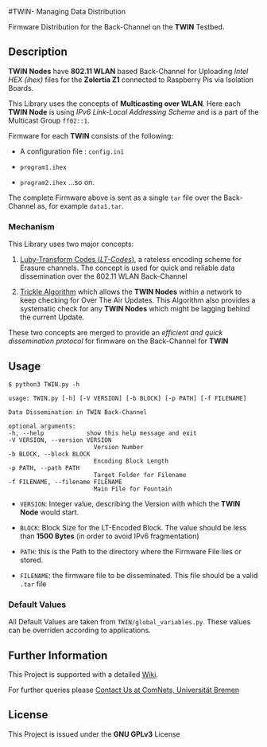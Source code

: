 #TWIN- Managing Data Distribution

Firmware Distribution for the Back-Channel on the __TWIN__ Testbed.

## Description

__TWIN Nodes__ have __802.11 WLAN__ based Back-Channel for Uploading *Intel HEX (ihex)* files
for the __Zolertia Z1__ connected to Raspberry Pis via Isolation Boards.

This Library uses the concepts of __Multicasting over WLAN__. Here each __TWIN Node__ is using
*IPv6 Link-Local Addressing Scheme* and is a part of the Multicast Group `ff02::1`.

Firmware for each __TWIN__ consists of the following:

* A configuration file : `config.ini`

* `program1.ihex`

* `program2.ihex`
...so on.

The complete Firmware above is sent as a single `tar` file over the Back-Channel as, for example `data1.tar`.

### Mechanism

This Library uses two major concepts:

1. [Luby-Transform Codes (*LT-Codes*)](https://en.wikipedia.org/wiki/Luby_transform_code), a rateless encoding scheme for Erasure channels. The concept is used for quick and reliable data dissemination over the 802.11 WLAN Back-Channel

2. [Trickle Algorithm](https://tools.ietf.org/html/rfc6206) which allows the __TWIN Nodes__ within a network to keep checking for Over The Air Updates. This Algorithm also provides a systematic check for any __TWIN Nodes__ which might be lagging behind the current Update.

These two concepts are merged to provide an *efficient and quick dissemination protocol* for firmware on the Back-Channel for __TWIN__

## Usage
	
	$ python3 TWIN.py -h

	usage: TWIN.py [-h] [-V VERSION] [-b BLOCK] [-p PATH] [-f FILENAME]

	Data Dissemination in TWIN Back-Channel

	optional arguments:
  	-h, --help            show this help message and exit
  	-V VERSION, --version VERSION
                        	Version Number
  	-b BLOCK, --block BLOCK
                        	Encoding Block Length
  	-p PATH, --path PATH  
  							Target Folder for Filename
  	-f FILENAME, --filename FILENAME
                        	Main File for Fountain


* `VERSION`: Integer value, describing the Version with which the __TWIN Node__ would start.

* `BLOCK`: Block Size for the LT-Encoded Block. The value should be less than __1500 Bytes__ (in order to avoid IPv6 fragmentation)

* `PATH`: this is the Path to the directory where the Firmware File lies or stored.

* `FILENAME`: the firmware file to be disseminated. This file should be a valid `.tar` file

### Default Values
All Default Values are taken from `TWIN/global_variables.py`. These values can be overriden according to applications.

## Further Information

This Project is supported with a detailed [Wiki](https://github.com/ComNets-Bremen/TWIN/wiki).

For further queries please [Contact Us at ComNets, Universität Bremen](https://github.com/ComNets-Bremen/TWIN/wiki/Contact-Details)

## License

This Project is issued under the __GNU GPLv3__ License